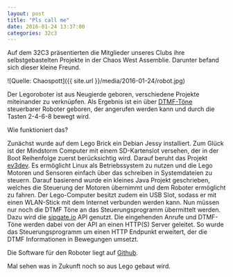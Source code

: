 ```yaml
---
layout: post
title: "Pls call me"
date: 2016-01-24 13:37:00
categories: 32c3
---
```


Auf dem 32C3 präsentierten die Mitglieder unseres Clubs ihre selbstgebastelten Projekte in der Chaos West Assemblie.
Darunter befand sich dieser kleine Freund.

![Quelle: Chaospott]({{ site.url }}/media/2016-01-24/robot.jpg)

Der Legoroboter ist aus Neugierde geboren, verschiedene Projekte miteinander zu verknüpfen. Als Ergebnis ist ein über [DTMF-Töne](https://de.wikipedia.org/wiki/Mehrfrequenzwahlverfahren) steuerbarer Roboter geboren, der angerufen werden kann und durch die Tasten 2-4-6-8 bewegt wird. 

Wie funktioniert das?

Zunächst wurde auf dem Lego Brick ein Debian Jessy installiert. Zum Glück ist der Mindstorm Computer mit einem SD-Kartenslot versehen, der in der Boot Reihenfolge zuerst berücksichtig wird. Darauf beruht das Projekt [ev3dev](http://www.ev3dev.org/). Es ermöglicht Linux als Betriebssystem zu nutzen und die Lego Motoren und Sensoren einfach über das schreiben in Systemdateien zu steuern. Darauf basierend wurde ein kleines Java Projekt geschrieben, welches die Steuerung der Motoren übernimmt und dem Roboter ermöglicht zu fahren. Der Lego-Computer besitzt zudem ein USB Slot, sodass er mit einen WLAN-Stick mit dem Internet verbunden werden kann. Nun müssen nur noch die DTMF Töne an das Steuerungsprogramm übermittelt werden. Dazu wird die [sipgate.io](https://www.sipgate.io) API genutzt. Die eingehenden Anrufe und DTMF-Töne werden dabei von der API an einen HTTP(S) Server geleitet. So wurde das Steuerungsprogramm um einen HTTP Endpunkt erweitert, der die DTMF Informationen in Bewegungen umsetzt.

Die Software für den Roboter liegt auf [Github](https://github.com/c3e/SipgateIO-ev3dev).

Mal sehen was in Zukunft noch so aus Lego gebaut wird. 
